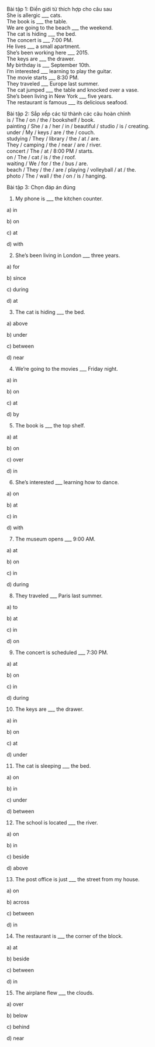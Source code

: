 Bài tập 1:  Điền giới từ thích hợp cho câu sau  
She is allergic ___ cats.  
The book is ___ the table.  
We are going to the beach ___ the weekend.  
The cat is hiding ___ the bed.  
The concert is ___ 7:00 PM.  
He lives ___ a small apartment.  
She’s been working here ___ 2015.  
The keys are ___ the drawer.  
My birthday is ___ September 10th.  
I’m interested ___ learning to play the guitar.  
The movie starts ___ 8:30 PM.  
They traveled ___ Europe last summer.  
The cat jumped ___ the table and knocked over a vase.  
She’s been living in New York ___ five years.  
The restaurant is famous ___ its delicious seafood.  

Bài tập 2: Sắp xếp các từ thành các câu hoàn chỉnh  
is / The / on / the / bookshelf / book.  
painting / She / a / her / in / beautiful / studio / is / creating.  
under / My / keys / are / the / couch.  
studying / They / library / the / at / are.  
They / camping / the / near / are / river.  
concert / The / at / 8:00 PM / starts.  
on / The / cat / is / the / roof.  
waiting / We / for / the / bus / are.  
beach / They / the / are / playing / volleyball / at / the.  
photo / The / wall / the / on / is / hanging.  

Bài tập 3: Chọn đáp án đúng  
1. My phone is ___ the kitchen counter.  

a) in  

b) on  

c) at  

d) with  

2. She’s been living in London ___ three years.  

a) for  

b) since  

c) during  

d) at  

3. The cat is hiding ___ the bed.  

a) above  

b) under  

c) between  

d) near  

4. We’re going to the movies ___ Friday night.  

a) in  

b) on  

c) at  

d) by  

5. The book is ___ the top shelf.  

a) at  

b) on  
 
c) over  

d) in  

6. She’s interested ___ learning how to dance.  

a) on  

b) at  

c) in  

d) with  

7. The museum opens ___ 9:00 AM.  

a) at  

b) on  

c) in  

d) during  

8. They traveled ___ Paris last summer.  

a) to  

b) at  

c) in  

d) on  

9. The concert is scheduled ___ 7:30 PM.  

a) at  

b) on  

c) in  

d) during  

10. The keys are ___ the drawer.  

a) in  
 
b) on  

c) at  

d) under  

11. The cat is sleeping ___ the bed.  

a) on  

b) in  

c) under  

d) between  

12. The school is located ___ the river.  

a) on  

b) in  

c) beside  
 
d) above  

13. The post office is just ___ the street from my house.  

a) on  

b) across  

c) between  

d) in  

14. The restaurant is ___ the corner of the block.  

a) at  

b) beside  

c) between  

d) in  

15. The airplane flew ___ the clouds.  

a) over  

b) below  

c) behind  

d) near  